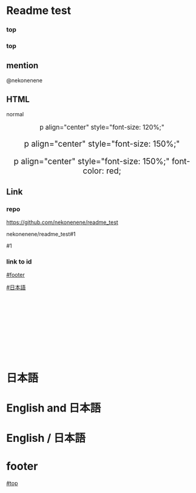 # Readme test

### top

### top

## mention

@nekonenene

## HTML

normal

<p align="center" style="font-size: 120%;">
p align="center" style="font-size: 120%;"
</p>

<p align="center" style="font-size: 150%;">
p align="center" style="font-size: 150%;"
</p>

<p align="center" style="font-size: 150%; font-color: red;">
p align="center" style="font-size: 150%;" font-color: red;
</p>

## Link

### repo

https://github.com/nekonenene/readme_test

nekonenene/readme_test#1

#1

### link to id

[#footer](#footer)

[#日本語](#日本語)





<br>
<br>
<br>
<br>
<br>
<br>
<br>
<br>
<br>

# 日本語

# English and 日本語

# English / 日本語

# footer

[#top](#top)
